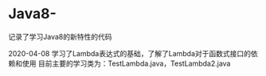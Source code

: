 # Java8-
记录了学习Java8的新特性的代码

2020-04-08
学习了Lambda表达式的基础，了解了Lambda对于函数式接口的依赖和使用
目前主要的学习类为：TestLambda.java，TestLambda2.java
